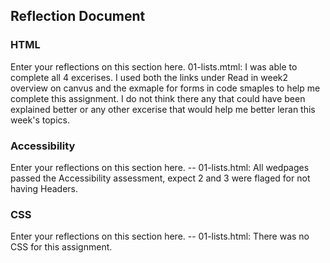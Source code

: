 ## Reflection Document

### HTML

Enter your reflections on this section here.
01-lists.mtml: I was able to complete all 4 excerises. I used both the links under Read in week2 overview on canvus and the exmaple for forms in code smaples to help me complete this assignment. I do not think there any that could have been explained better or any other excerise that would help me better leran this week's topics.

### Accessibility

Enter your reflections on this section here.
-- 01-lists.html: All wedpages passed the Accessibility assessment, expect 2 and 3 were flaged for not having Headers.

### CSS

Enter your reflections on this section here.
-- 01-lists.html: There was no CSS for this assignment.
